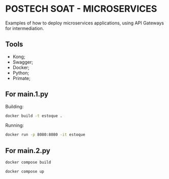 # POSTECH SOAT - MICROSERVICES

Examples of how to deploy microservices applications, using API Gateways for intermediation.

## Tools

- Kong;
- Swagger;
- Docker;
- Python;
- Primate;

## For main.1.py

Building:

```bash
docker build -t estoque .
```

Running:

```bash
docker run -p 8080:8080 -it estoque
```

## For main.2.py

```bash
docker compose build
```

```bash
docker compose up
```
